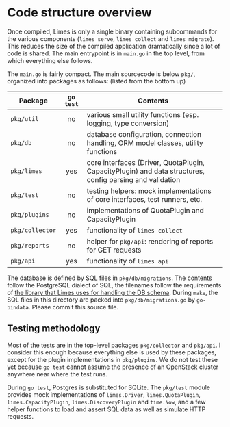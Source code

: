 # Code structure overview

Once compiled, Limes is only a single binary containing subcommands for the various components (`limes serve`, `limes
collect` and `limes migrate`). This reduces the size of the compiled application dramatically since a lot of code is
shared. The main entrypoint is in `main.go` in the top level, from which everything else follows.

The `main.go` is fairly compact. The main sourcecode is below `pkg/`, organized into packages as follows: (listed
from the bottom up)

| Package | `go test` | Contents |
| --- | :---: | --- |
| `pkg/util` | no | various small utility functions (esp. logging, type conversion) |
| `pkg/db` | no | database configuration, connection handling, ORM model classes, utility functions |
| `pkg/limes` | yes | core interfaces (Driver, QuotaPlugin, CapacityPlugin) and data structures, config parsing and validation |
| `pkg/test` | no | testing helpers: mock implementations of core interfaces, test runners, etc. |
| `pkg/plugins` | no | implementations of QuotaPlugin and CapacityPlugin |
| `pkg/collector` | yes | functionality of `limes collect` |
| `pkg/reports` | no | helper for `pkg/api`: rendering of reports for GET requests |
| `pkg/api` | yes | functionality of `limes api` |

The database is defined by SQL files in `pkg/db/migrations`. The contents follow the PostgreSQL dialect of SQL, the
filenames follow the requirements of [the library that Limes uses for handling the DB schema][migrate]. During `make`,
the SQL files in this directory are packed into `pkg/db/migrations.go` by `go-bindata`. Please commit this source file.

## Testing methodology

Most of the tests are in the top-level packages `pkg/collector` and `pkg/api`. I consider this enough because everything
else is used by these packages, except for the plugin implementations in `pkg/plugins`. We do not test these yet because
`go test` cannot assume the presence of an OpenStack cluster anywhere near where the test runs.

During `go test`, Postgres is substituted for SQLite. The `pkg/test` module provides mock implementations of
`limes.Driver`, `limes.QuotaPlugin`, `limes.CapacityPlugin`, `limes.DiscoveryPlugin` and `time.Now`, and a few helper
functions to load and assert SQL data as well as simulate HTTP requests.

[migrate]: https://github.com/mattes/migrate
